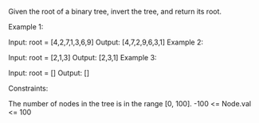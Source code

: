 Given the root of a binary tree, invert the tree, and return its root.



Example 1:


Input: root = [4,2,7,1,3,6,9]
Output: [4,7,2,9,6,3,1]
Example 2:


Input: root = [2,1,3]
Output: [2,3,1]
Example 3:

Input: root = []
Output: []


Constraints:

The number of nodes in the tree is in the range [0, 100].
-100 <= Node.val <= 100